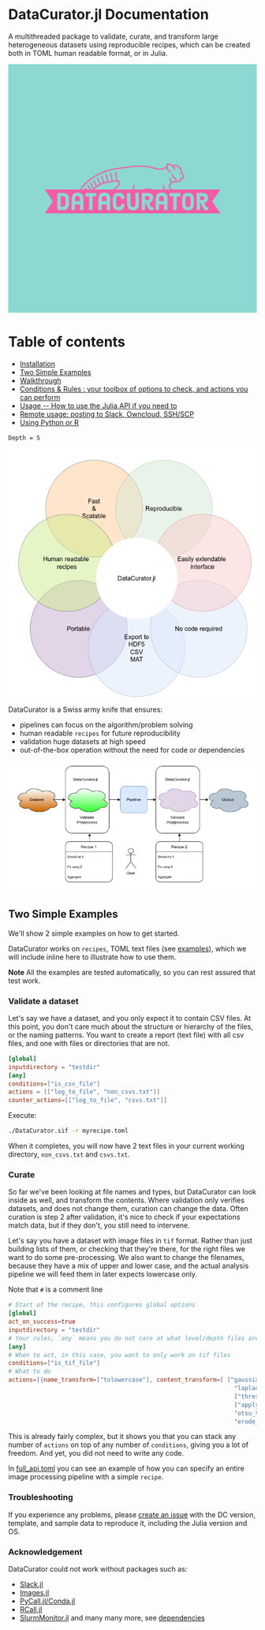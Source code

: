 # DataCurator.jl Documentation
A multithreaded package to validate, curate, and transform large heterogeneous datasets using reproducible recipes, which can be created both in TOML human readable format, or in Julia.

![Concept](assets/datacurator-logos.png)

# Table of contents
- [Installation](https://github.com/bencardoen/DataCurator.jl/blob/main/docs/src/installation.md)
- [Two Simple Examples](#twosimple)
- [Walkthrough](https://github.com/bencardoen/DataCurator.jl/blob/main/docs/src/recipe.md)
- [Conditions & Rules : your toolbox of options to check, and actions you can perform](https://github.com/bencardoen/DataCurator.jl/blob/main/docs/src/conditions.md)
- [Usage -- How to use the Julia API if you need to](https://github.com/bencardoen/DataCurator.jl/blob/main/docs/src/usage.md)
- [Remote usage: posting to Slack, Owncloud, SSH/SCP](https://github.com/bencardoen/DataCurator.jl/blob/main/docs/src/remote.md)
- [Using Python or R](https://github.com/bencardoen/DataCurator.jl/blob/main/docs/src/extending.md)

```@contents
Depth = 5
```

![Concept](assets/venn.png)

DataCurator is a Swiss army knife that ensures:
- pipelines can focus on the algorithm/problem solving
- human readable `recipes` for future reproducibility
- validation huge datasets at high speed
- out-of-the-box operation without the need for code or dependencies

![Concept](assets/whatami.png)

<a name="twosimple"></a>

## Two Simple Examples
We'll show 2 simple examples on how to get started.

DataCurator works on `recipes`, TOML text files (see [examples](https://github.com/bencardoen/DataCurator.jl/tree/main/example_recipes)), which we will include inline here to illustrate how to use them.

**Note** All the examples are tested automatically, so you can rest assured that test work.

### Validate a dataset
Let's say we have a dataset, and you only expect it to contain CSV files. At this point, you don't care much about the structure or hierarchy of the files, or the naming patterns. 
You want to create a report (text file) with all csv files, and one with files or directories that are not.

```toml
[global]
inputdirectory = "testdir"
[any]
conditions=["is_csv_file"]
actions = [["log_to_file", "non_csvs.txt"]]
counter_actions=[["log_to_file", "csvs.txt"]]
```

Execute:

```bash
./DataCurator.sif -r myrecipe.toml
```
When it completes, you will now have 2 text files in your current working directory, `non_csvs.txt` and `csvs.txt`.

### Curate
So far we've been looking at file names and types, but DataCurator can look inside as well, and transform the contents.
Where validation only verifies datasets, and does not change them, curation can change the data. Often curation is step 2 after validation, it's nice to check if your expectations match data, but if they don't, you still need to intervene.

Let's say you have a dataset with image files in `tif` format. Rather than just building lists of them, or checking that they're there, for the right files we want to do some pre-processing. 
We also want to change the filenames, because they have a mix of upper and lower case, and the actual analysis pipeline we will feed them in later expects lowercase only.

Note that `#` is a comment line

```toml
# Start of the recipe, this configures global options
[global]
act_on_success=true
inputdirectory = "testdir"
# Your rules, `any` means you do not care at what level/depth files are checked
[any]
# When to act, in this case, you want to only work on tif files
conditions=["is_tif_file"]
# What to do
actions=[{name_transform=["tolowercase"], content_transform=[ ["gaussian", 3],
                                                                "laplacian",
                                                                ["threshold_image", "abs >", 0.01],
                                                                ["apply_to_image", ["abs"]],
                                                                "otsu_threshold_image",
                                                                "erode_image"], mode="copy"}]
```
This is already fairly complex, but it shows you that you can stack any number of `actions` on top of any number of `conditions`, giving you a lot of freedom.
And yet, you did not need to write any code.

In [full_api.toml](https://github.com/bencardoen/DataCurator.jl/blob/main/example_recipes/full_api.toml) you can see an example of how you can specify an entire image processing pipeline with a simple `recipe`.


### Troubleshooting
If you experience any problems, please [create an issue](https://github.com/bencardoen/DataCurator.jl/issues/new) with the DC version, template, and sample data to reproduce it, including the Julia version and OS.


### Acknowledgement
DataCurator could not work without packages such as:
- [Slack.jl](https://github.com/JuliaLangSlack/Slack.jl)
- [Images.jl](https://github.com/JuliaLangSlack/Images.jl)
- [PyCall.jl/Conda.jl](https://github.com/JuliaPy/Conda.jl)
- [RCall.jl](https://juliainterop.github.io/RCall.jl/stable/)
- [SlurmMonitor.jl](https://github.com/bencardoen/SlurmMonitor.jl)
and many many more, see [dependencies](https://github.com/bencardoen/DataCurator.jl/blob/main/Project.toml)
